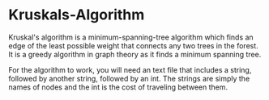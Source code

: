 # Kruskals-Algorithm
Kruskal's algorithm is a minimum-spanning-tree algorithm which finds an edge of the least possible weight that connects any two trees in the forest.
It is a greedy algorithm in graph theory as it finds a minimum spanning tree.

For the algorithm to work, you will need an text file that includes a string, followed by another string, followed by an int. The
strings are simply the names of nodes and the int is the cost of traveling between them. 
